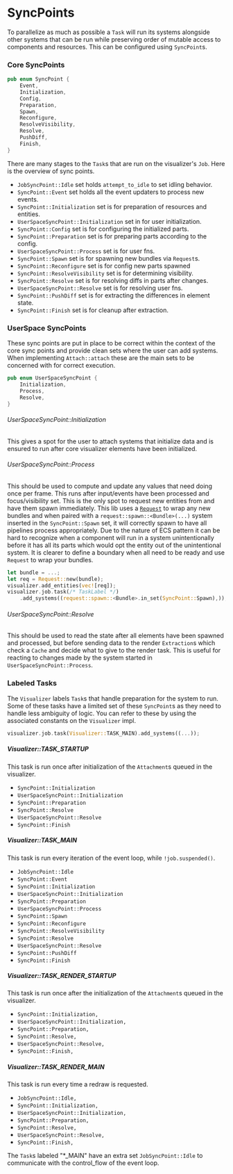 # SyncPoints

To parallelize as much as possible a `Task` will run its systems 
alongside other systems that can be run while preserving order of
mutable access to components and resources. This can be configured using
`SyncPoint`s. 

### Core SyncPoints
```rust
pub enum SyncPoint {
    Event,
    Initialization,
    Config,
    Preparation,
    Spawn,
    Reconfigure,
    ResolveVisibility,
    Resolve,
    PushDiff,
    Finish,
}
```
There are many stages to the `Task`s that are run on the visualizer's `Job`.
Here is the overview of sync points. 
- `JobSyncPoint::Idle` set holds `attempt_to_idle` to set idling behavior.
- `SyncPoint::Event` set holds all the event updaters to process new events.
- `SyncPoint::Initialization` set is for preparation of resources and entities.
- `UserSpaceSyncPoint::Initialization` set in for user initialization.
- `SyncPoint::Config` set is for configuring the initialized parts.
- `SyncPoint::Preparation` set is for preparing parts according to the config.
- `UserSpaceSyncPoint::Process` set is for user fns.
- `SyncPoint::Spawn` set is for spawning new bundles via `Request`s.
- `SyncPoint::Reconfigure` set is for config new parts spawned
- `SyncPoint::ResolveVisibility` set is for determining visibility.
- `SyncPoint::Resolve` set is for resolving diffs in parts after changes.
- `UserSpaceSyncPoint::Resolve` set is for resolving user fns.
- `SyncPoint::PushDiff` set is for extracting the differences in element state.
- `SyncPoint::Finish` set is for cleanup after extraction.


### UserSpace SyncPoints

These sync points are put in place to be correct within the context of the 
core sync points and provide clean sets where the user can add systems. When implementing
`Attach::attach` these are the main sets to be concerned with for correct execution.
```rust
pub enum UserSpaceSyncPoint {
    Initialization,
    Process,
    Resolve,
}
```
###### UserSpaceSyncPoint::Initialization
This gives a spot for the user to attach systems that initialize data and is ensured to run
after core visualizer elements have been initialized.
###### UserSpaceSyncPoint::Process
This should be used to compute and update any values that need doing once per frame.
This runs after input/events have been processed and focus/visibility set. This is 
the only spot to request new entities from and have them spawn immediately. This lib
uses a [`Request`](request.md) to wrap any new bundles and when paired with a 
`request::spawn::<Bundle>(...)` system inserted in the `SyncPoint::Spawn` set, it will
correctly spawn to have all pipelines process appropriately. Due to the nature of 
ECS pattern it can be hard to recognize when a component will run in a system unintentionally
before it has all its parts which would opt the entity out of the unintentional system.
It is clearer to define a boundary when all need to be ready and use `Request` to wrap 
your bundles.
```rust
let bundle = ...;
let req = Request::new(bundle);
visualizer.add_entities(vec![req]);
visualizer.job.task(/* TaskLabel */)
    .add_systems((request::spawn::<Bundle>.in_set(SyncPoint::Spawn),));
```
###### UserSpaceSyncPoint::Resolve

This should be used to read the state after all elements have been spawned and
processed, but before sending data to the render `Extraction`s which check a
`Cache` and decide what to give to the render task. This is useful for reacting to changes
made by the system started in `UserSpaceSyncPoint::Process`.

### Labeled Tasks
The `Visualizer` labels `Task`s that handle preparation for the system to run. Some of these tasks have
a limited set of these `SyncPoint`s as they need to handle less ambiguity of logic. You can
refer to these by using the associated constants on the `Visualizer` impl.
```rust
visualizer.job.task(Visualizer::TASK_MAIN).add_systems((...));
```
##### Visualizer::TASK_STARTUP
This task is run once after initialization of the `Attachment`s queued in the visualizer.

- `SyncPoint::Initialization`
- `UserSpaceSyncPoint::Initialization`
- `SyncPoint::Preparation`
- `SyncPoint::Resolve`
- `UserSpaceSyncPoint::Resolve`
- `SyncPoint::Finish`

##### Visualizer::TASK_MAIN
This task is run every iteration of the event loop, while `!job.suspended()`.

- `JobSyncPoint::Idle`
- `SyncPoint::Event`
- `SyncPoint::Initialization`
- `UserSpaceSyncPoint::Initialization`
- `SyncPoint::Preparation`
- `UserSpaceSyncPoint::Process`
- `SyncPoint::Spawn`
- `SyncPoint::Reconfigure`
- `SyncPoint::ResolveVisibility`
- `SyncPoint::Resolve`
- `UserSpaceSyncPoint::Resolve`
- `SyncPoint::PushDiff`
- `SyncPoint::Finish`

##### Visualizer::TASK_RENDER_STARTUP
This task is run once after the initialization of the `Attachment`s queued in the visualizer.

- `SyncPoint::Initialization,`
- `UserSpaceSyncPoint::Initialization,`
- `SyncPoint::Preparation,`
- `SyncPoint::Resolve,`
- `UserSpaceSyncPoint::Resolve,`
- `SyncPoint::Finish,`

##### Visualizer::TASK_RENDER_MAIN
This task is run every time a redraw is requested.

- `JobSyncPoint::Idle,`
- `SyncPoint::Initialization,`
- `UserSpaceSyncPoint::Initialization,`
- `SyncPoint::Preparation,`
- `SyncPoint::Resolve,`
- `UserSpaceSyncPoint::Resolve,`
- `SyncPoint::Finish,`


The `Task`s labeled "*_MAIN" have an extra set `JobSyncPoint::Idle` to communicate with 
the control_flow of the event loop.
